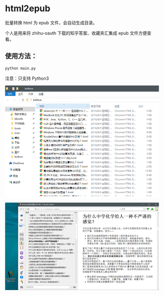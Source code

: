# html2epub

批量转换 html 为 epub 文件，会自动生成目录。

个人是用来将 zhihu-oauth 下载的知乎答案、收藏夹汇集成 epub 文件方便查看。

## 使用方法：

```bash
python main.py
```

注意：只支持 Python3

![](Img/1.png)

![](Img/2.png)
